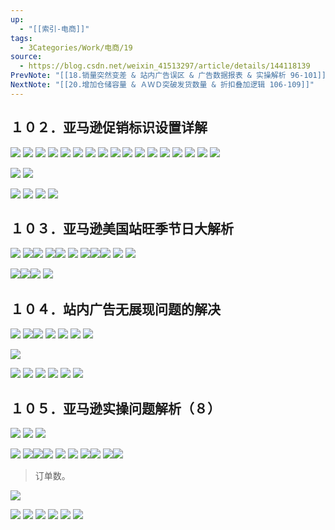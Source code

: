 ```yaml
---
up:
  - "[[索引-电商]]"
tags:
  - 3Categories/Work/电商/19
source:
  - https://blog.csdn.net/weixin_41513297/article/details/144118139
PrevNote: "[[18.销量突然变差 & 站内广告误区 & 广告数据报表 & 实操解析 96-101]]"
NextNote: "[[20.增加仓储容量 & ＡＷＤ突破发货数量 & 折扣叠加逻辑 106-109]]"
---
```


## １０２．亚马逊促销标识设置详解 
![](https://imgs-1302581161.cos.ap-guangzhou.myqcloud.com/ob/20250605154334841.webp)
![](https://imgs-1302581161.cos.ap-guangzhou.myqcloud.com/ob/20250605154334842.webp)
![](https://imgs-1302581161.cos.ap-guangzhou.myqcloud.com/ob/20250605154334843.webp)
![](https://imgs-1302581161.cos.ap-guangzhou.myqcloud.com/ob/20250605154334844.webp)
![](https://imgs-1302581161.cos.ap-guangzhou.myqcloud.com/ob/20250605154334845.webp)
![](https://imgs-1302581161.cos.ap-guangzhou.myqcloud.com/ob/20250605154334846.webp)
![](https://imgs-1302581161.cos.ap-guangzhou.myqcloud.com/ob/20250605154334847.webp)
![](https://imgs-1302581161.cos.ap-guangzhou.myqcloud.com/ob/20250605154334848.webp)
![](https://imgs-1302581161.cos.ap-guangzhou.myqcloud.com/ob/20250605154334849.webp)
![](https://imgs-1302581161.cos.ap-guangzhou.myqcloud.com/ob/20250605154334850.webp)
![](https://imgs-1302581161.cos.ap-guangzhou.myqcloud.com/ob/20250605154334851.webp)
![](https://imgs-1302581161.cos.ap-guangzhou.myqcloud.com/ob/20250605154334852.webp)
![](https://imgs-1302581161.cos.ap-guangzhou.myqcloud.com/ob/20250605154334853.webp)
![](https://imgs-1302581161.cos.ap-guangzhou.myqcloud.com/ob/20250605154334855.webp)
![](https://imgs-1302581161.cos.ap-guangzhou.myqcloud.com/ob/20250605154334856.webp)
![](https://imgs-1302581161.cos.ap-guangzhou.myqcloud.com/ob/20250605154334857.webp)
![](https://imgs-1302581161.cos.ap-guangzhou.myqcloud.com/ob/20250605154334858.webp)

![](https://imgs-1302581161.cos.ap-guangzhou.myqcloud.com/ob/20250605154334859.webp)
![](https://imgs-1302581161.cos.ap-guangzhou.myqcloud.com/ob/20250605154334860.webp)

![](https://imgs-1302581161.cos.ap-guangzhou.myqcloud.com/ob/20250605154334861.webp)
![](https://imgs-1302581161.cos.ap-guangzhou.myqcloud.com/ob/20250605154334862.webp)
![](https://imgs-1302581161.cos.ap-guangzhou.myqcloud.com/ob/20250605154334863.webp)
![](https://imgs-1302581161.cos.ap-guangzhou.myqcloud.com/ob/20250605154334864.webp)




## １０３．亚马逊美国站旺季节日大解析 
![](https://imgs-1302581161.cos.ap-guangzhou.myqcloud.com/ob/20250605154334865.webp)
![](https://imgs-1302581161.cos.ap-guangzhou.myqcloud.com/ob/20250605154334866.webp)![](https://imgs-1302581161.cos.ap-guangzhou.myqcloud.com/ob/20250605154334867.webp)
![](https://imgs-1302581161.cos.ap-guangzhou.myqcloud.com/ob/20250605154334868.webp)![](https://imgs-1302581161.cos.ap-guangzhou.myqcloud.com/ob/20250605154334869.webp)
![](https://imgs-1302581161.cos.ap-guangzhou.myqcloud.com/ob/20250605154334870.webp)
![](https://imgs-1302581161.cos.ap-guangzhou.myqcloud.com/ob/20250605154334871.webp)![](https://imgs-1302581161.cos.ap-guangzhou.myqcloud.com/ob/20250605154334872.webp)![](https://imgs-1302581161.cos.ap-guangzhou.myqcloud.com/ob/20250605154334873.webp)
![](https://imgs-1302581161.cos.ap-guangzhou.myqcloud.com/ob/20250605154334874.webp)
![](https://imgs-1302581161.cos.ap-guangzhou.myqcloud.com/ob/20250605154334875.webp)

![](https://imgs-1302581161.cos.ap-guangzhou.myqcloud.com/ob/20250605154334876.webp)![](https://imgs-1302581161.cos.ap-guangzhou.myqcloud.com/ob/20250605154334877.webp)![](https://imgs-1302581161.cos.ap-guangzhou.myqcloud.com/ob/20250605154334878.webp)
![](https://imgs-1302581161.cos.ap-guangzhou.myqcloud.com/ob/20250605154334879.webp)
<br>

## １０４．站内广告无展现问题的解决 
![](https://imgs-1302581161.cos.ap-guangzhou.myqcloud.com/ob/20250605154334880.webp)
![](https://imgs-1302581161.cos.ap-guangzhou.myqcloud.com/ob/20250605154334881.webp)![](https://imgs-1302581161.cos.ap-guangzhou.myqcloud.com/ob/20250605154334882.webp)
![](https://imgs-1302581161.cos.ap-guangzhou.myqcloud.com/ob/20250605154334883.webp)
![](https://imgs-1302581161.cos.ap-guangzhou.myqcloud.com/ob/20250605154334884.webp)
![](https://imgs-1302581161.cos.ap-guangzhou.myqcloud.com/ob/20250605154334885.webp)
![](https://imgs-1302581161.cos.ap-guangzhou.myqcloud.com/ob/20250605154334886.webp)

![](https://imgs-1302581161.cos.ap-guangzhou.myqcloud.com/ob/20250605154334887.webp)

![](https://imgs-1302581161.cos.ap-guangzhou.myqcloud.com/ob/20250605154334888.webp)
![](https://imgs-1302581161.cos.ap-guangzhou.myqcloud.com/ob/20250605154334889.webp)
![](https://imgs-1302581161.cos.ap-guangzhou.myqcloud.com/ob/20250605154334890.webp)
![](https://imgs-1302581161.cos.ap-guangzhou.myqcloud.com/ob/20250605154334891.webp)
![](https://imgs-1302581161.cos.ap-guangzhou.myqcloud.com/ob/20250605154334892.webp)
![](https://imgs-1302581161.cos.ap-guangzhou.myqcloud.com/ob/20250605154334893.webp)




## １０５．亚马逊实操问题解析（８） 
![](https://imgs-1302581161.cos.ap-guangzhou.myqcloud.com/ob/20250605154334894.webp)
![](https://imgs-1302581161.cos.ap-guangzhou.myqcloud.com/ob/20250605154334895.webp)
![](https://imgs-1302581161.cos.ap-guangzhou.myqcloud.com/ob/20250605154334896.webp)

![](https://imgs-1302581161.cos.ap-guangzhou.myqcloud.com/ob/20250605154334897.webp)
![](https://imgs-1302581161.cos.ap-guangzhou.myqcloud.com/ob/20250605154334898.webp)![](https://imgs-1302581161.cos.ap-guangzhou.myqcloud.com/ob/20250605154334899.webp)![](https://imgs-1302581161.cos.ap-guangzhou.myqcloud.com/ob/20250605154334900.webp)
![](https://imgs-1302581161.cos.ap-guangzhou.myqcloud.com/ob/20250605154334901.webp)
![](https://imgs-1302581161.cos.ap-guangzhou.myqcloud.com/ob/20250605154334902.webp)
![](https://imgs-1302581161.cos.ap-guangzhou.myqcloud.com/ob/20250605154334903.webp)![](https://imgs-1302581161.cos.ap-guangzhou.myqcloud.com/ob/20250605154334904.webp)
![](https://imgs-1302581161.cos.ap-guangzhou.myqcloud.com/ob/20250605154334905.webp)![](https://imgs-1302581161.cos.ap-guangzhou.myqcloud.com/ob/20250605154334906.webp)
> 订单数。

![](https://imgs-1302581161.cos.ap-guangzhou.myqcloud.com/ob/20250605154334907.webp)


![](https://imgs-1302581161.cos.ap-guangzhou.myqcloud.com/ob/20250605154334908.webp)
![](https://imgs-1302581161.cos.ap-guangzhou.myqcloud.com/ob/20250605154334909.webp)
![](https://imgs-1302581161.cos.ap-guangzhou.myqcloud.com/ob/20250605154334910.webp)
![](https://imgs-1302581161.cos.ap-guangzhou.myqcloud.com/ob/20250605154334911.webp)
![](https://imgs-1302581161.cos.ap-guangzhou.myqcloud.com/ob/20250605154334912.webp)
![](https://imgs-1302581161.cos.ap-guangzhou.myqcloud.com/ob/20250605154334913.webp)


